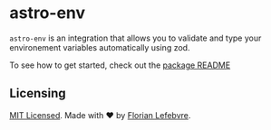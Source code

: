 # astro-env

`astro-env` is an integration that allows you to validate and type your environement variables automatically using zod.

To see how to get started, check out the [package README](./package/README.md)

## Licensing

[MIT Licensed](./LICENSE). Made with ❤️ by [Florian Lefebvre](https://github.com/florian-lefebvre).
